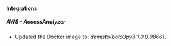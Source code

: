 #### Integrations
##### AWS - AccessAnalyzer
- Updated the Docker image to: *demisto/boto3py3:1.0.0.98661*.
